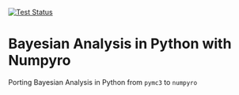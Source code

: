 [![Test Status](https://github.com/tallamjr/bap-numpyro/workflows/CI/badge.svg)](https://github.com/tallamjr/bap-numpyro/actions)

# Bayesian Analysis in Python with Numpyro

Porting Bayesian Analysis in Python from `pymc3` to `numpyro`
